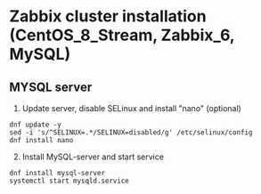 # Zabbix cluster installation (CentOS_8_Stream, Zabbix_6, MySQL)

## MYSQL server
1. Update server, disable SELinux and install "nano" (optional)
  ```
  dnf update -y
  sed -i 's/^SELINUX=.*/SELINUX=disabled/g' /etc/selinux/config
  dnf install nano
  ```
2. Install MySQL-server and start service
  ```
  dnf install mysql-server
  systemctl start mysqld.service
  ```
